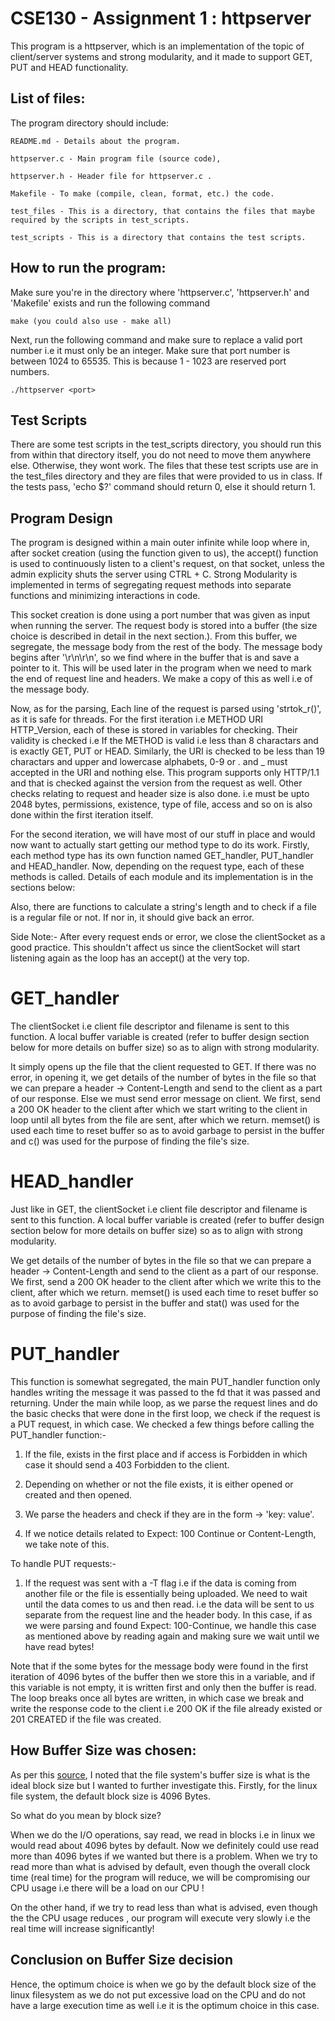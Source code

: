# CSE130 - Assignment 1 : httpserver

This program is a httpserver, which is an implementation of the topic of client/server systems and strong modularity, and it made to support GET, PUT and HEAD functionality.


## List of files:

The program directory should include:

```
README.md - Details about the program.

httpserver.c - Main program file (source code),

httpserver.h - Header file for httpserver.c .

Makefile - To make (compile, clean, format, etc.) the code.

test_files - This is a directory, that contains the files that maybe required by the scripts in test_scripts.

test_scripts - This is a directory that contains the test scripts.
```

## How to run the program:

Make sure  you're in the directory where 'httpserver.c', 'httpserver.h' and 'Makefile' exists and run the following command
```
make (you could also use - make all)
```

Next, run the following command and make sure to replace <port> a valid port number i.e it must only be an integer. Make sure that port number is between 1024 to 65535. This is because 1 - 1023 are reserved port numbers.
```
./httpserver <port>
```


## Test Scripts

There are some test scripts in the test_scripts directory, you should run this from within that directory itself, you do not need to move them anywhere else. Otherwise, they wont work. The files that these test scripts use are in the test_files directory and they are files that were provided to us in class.
If the tests pass, 'echo $?' command should return 0, else it should return 1.
## Program Design

The program is designed within a main outer infinite while loop where in, after socket creation (using the function given to us), the accept() function is used to continuously listen to a client's request, on that socket, unless the admin explicity shuts the server using CTRL + C. Strong Modularity is implemented in terms of segregating request methods into separate functions and minimizing interactions in code.

This socket creation is done using a port number that was given as input when running the server. The request body is stored into a buffer (the size choice is described in detail in the next section.). From this buffer, we segregate, the message body from the rest of the body. The message body begins after '\r\n\r\n', so we find where in the buffer that is and save a pointer to it. This will be used later in the program when we need to mark the end of request line and headers. We make a copy of this as well i.e of the message body.

Now, as for the parsing, Each line of the request is parsed using 'strtok_r()',
as it is safe for threads. For the first iteration i.e METHOD URI HTTP_Version, each of these is stored in variables for checking. Their validity is checked i.e If the METHOD is valid i.e less than 8 charactars and is exactly GET, PUT or HEAD. Similarly, the URI is checked to be less than 19 charactars and upper and lowercase alphabets, 0-9 or . and _ must accepted in the URI and nothing else. This program supports only HTTP/1.1 and that is checked against the version from the request as well. Other checks relating to request and header size is also done. i.e must be upto 2048 bytes, permissions, existence, type of file, access and so on is also done within the first iteration itself.


For the second iteration, we will have most of our stuff in place and would now want to actually start getting our method type to do its work. Firstly, each method type has its own function named GET_handler, PUT_handler and HEAD_handler. Now, depending on the request type, each of these methods is called. Details of each module and its implementation is in the sections below:

Also, there are functions to calculate a string's length and to check if a file is a regular file or not. If nor in, it should give back an error.

Side Note:- After every request ends or error, we close the clientSocket as a good practice. This shouldn't affect us since the clientSocket will start listening again as the loop has an accept() at the very top.


# GET_handler
The clientSocket i.e client file descriptor and filename is sent to this function. A local buffer variable is created (refer to buffer design section below for more details on buffer size) so as to align with strong modularity.

It simply opens up the file that the client requested to GET.  If there was no error, in opening it, we get details of the number of bytes in the file so that we can prepare a header -> Content-Length and send to the client as a part of our response. Else we must send error message on client. We first, send a 200 OK header to the client after which we start writing to the client in loop until all bytes from the file are sent, after which we return. memset() is used each time to reset buffer so as to avoid garbage to persist in the buffer and c() was used for the purpose of finding the file's size.


# HEAD_handler
Just like in GET, the clientSocket i.e client file descriptor and filename is sent to this function. A local buffer variable is created (refer to buffer design section below for more details on buffer size) so as to align with strong modularity.

We get details of the number of bytes in the file so that we can prepare a header -> Content-Length and send to the client as a part of our response. We first, send a 200 OK header to the client after which we write this to the client, after which we return. memset() is used each time to reset buffer so as to avoid garbage to persist in the buffer and stat() was used for the purpose of finding the file's size.


# PUT_handler
This function is somewhat segregated, the main PUT_handler function only handles writing the message it was passed to the fd that it was passed and returning. Under the main while loop, as we parse the request lines and do the basic checks that were done in the first loop, we check if the request is a PUT request, in which case. We checked a few things before calling the PUT_handler function:-

1. If the file, exists in the first place and if access is Forbidden in which case it should send a 403 Forbidden to the client.

2. Depending on whether or not the file exists, it is either opened or created and then opened. 

3. We parse the headers and check if they are in the form -> 'key: value'.

4. If we notice details related to Expect: 100 Continue or Content-Length, we take note of this.

To handle PUT requests:-

1. If the request was sent with a -T flag i.e if the data is coming from another file or the file is essentially being uploaded. We need to wait until the data comes to us and then read. i.e the data will be sent to us separate from the request line and the header body. In this case, if as we were parsing and found Expect: 100-Continue, we handle this case as mentioned above by reading again and making sure we wait until we have read bytes! 

Note that if the some bytes for the message body were found in the first iteration of 4096 bytes of the buffer then we store this in a variable, and if this variable is not empty, it is written first and only then the buffer is read. The loop breaks once all bytes are written, in which case we break and write the response code to the client i.e 200 OK if the file already existed or 201 CREATED if the file was created.


## How Buffer Size was chosen:
As per this [source](https://stackoverflow.com/questions/236861/how-do-you-determine-the-ideal-buffer-size-when-using-fileinputstream), I noted that the file system's buffer size is what is the ideal block size but I wanted to further investigate this.
Firstly, for the linux file system, the default block size is 4096 Bytes. 

So what do you mean by block size?

When we do the I/O operations, say read, we read in blocks i.e in linux we would read about 4096 bytes by default. 
Now we definitely could use read more than 4096 bytes if we wanted but there is a problem. When we try to read more than what is advised by default, even though the overall clock time (real time) for the program will reduce, we will be compromising our CPU usage i.e there will be a load on our CPU !

On the other hand, if we try to read less than what is advised, even though the the CPU usage reduces , our program will execute very slowly i.e the real time will increase significantly!

## Conclusion on Buffer Size decision

Hence, the optimum choice is when we go by the default block size of the linux filesystem as we do not put excessive load on the CPU and do not have a large execution time as well i.e it is the optimum choice in this case.
